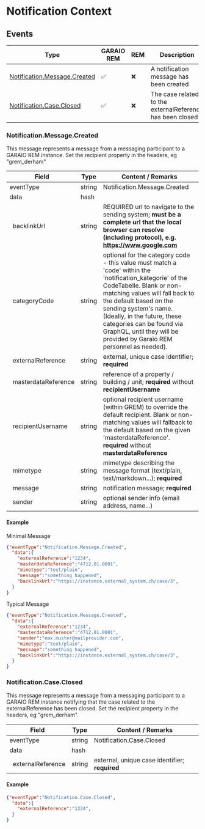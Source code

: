 # Notification Context

## Events

Type | GARAIO REM | REM | Description
---|---|---|---
[Notification.Message.Created](#notificationmessagecreated) | :white_check_mark: | :x: | A notification message has been created
[Notification.Case.Closed](#notificationcaseclosed) | :white_check_mark: | :x: | The case related to the externalReference has been closed

### Notification.Message.Created

This message represents a message from a messaging participant to a GARAIO REM instance. Set the recipient property in the headers, eg "grem_derham"

Field | Type | Content / Remarks
---|---|---
eventType | string | Notification.Message.Created
data | hash |
&nbsp;&nbsp;backlinkUrl | string | REQUIRED url to navigate to the sending system; **must be a complete url that the local browser can resolve (including protocol), e.g. <https://www.google.com>**
&nbsp;&nbsp;categoryCode | string | optional for the category code - this value must match a 'code' within the 'notification_kategorie' of the CodeTabelle.  Blank or non-matching values will fall back to the default based on the sending system's name. (Ideally, in the future, these categories can be found via GraphQL, until they will be provided by Garaio REM personnel as needed).
&nbsp;&nbsp;externalReference | string | external, unique case identifier; **required**
&nbsp;&nbsp;masterdataReference | string | reference of a property / building / unit; **required** without **recipientUsername**
&nbsp;&nbsp;recipientUsername | string | optional recipient username (within GREM) to override the default recipient.  Blank or non-matching values will fallback to the default based on the given 'masterdataReference'. **required** without **masterdataReference**
&nbsp;&nbsp;mimetype | string | mimetype describing the message format (text/plain, text/markdown...); **required**
&nbsp;&nbsp;message | string | notification message; **required**
&nbsp;&nbsp;sender | string | optional sender info (email address, name...)

#### Example

Minimal Message

```json
{"eventType":"Notification.Message.Created",
  "data":{
    "externalReference":"1234",
    "masterdataReference":"4712.01.0001",
    "mimetype":"text/plain",
    "message":"something happened",
    "backlinkUrl":"https://instance.external_system.ch/case/3",
  }
}
```
Typical Message

```json
{"eventType":"Notification.Message.Created",
  "data":{
    "externalReference":"1234",
    "masterdataReference":"4712.01.0001",
    "sender":"max.muster@mailprovider.com",
    "mimetype":"text/plain",
    "message":"something happened",
    "backlinkUrl":"https://instance.external_system.ch/case/3",
  }
}
```

### Notification.Case.Closed

This message represents a message from a messaging participant to a GARAIO REM instance notifying that the case related to the externalReference has been closed. Set the recipient property in the headers, eg "grem_derham".

Field | Type | Content / Remarks
---|---|---
eventType | string | Notification.Case.Closed
data | hash |
&nbsp;&nbsp;externalReference | string | external, unique case identifier; **required**

#### Example

```json
{"eventType":"Notification.Case.Closed",
  "data":{
    "externalReference":"1234",
  }
}
```
